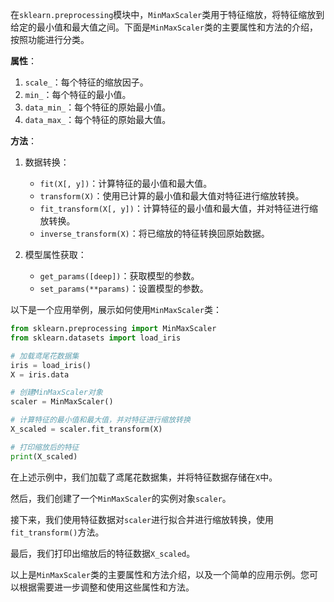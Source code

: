 在`sklearn.preprocessing`模块中，`MinMaxScaler`类用于特征缩放，将特征缩放到给定的最小值和最大值之间。下面是`MinMaxScaler`类的主要属性和方法的介绍，按照功能进行分类。

**属性**：

1. `scale_`：每个特征的缩放因子。
2. `min_`：每个特征的最小值。
3. `data_min_`：每个特征的原始最小值。
4. `data_max_`：每个特征的原始最大值。

**方法**：

1. 数据转换：
   - `fit(X[, y])`：计算特征的最小值和最大值。
   - `transform(X)`：使用已计算的最小值和最大值对特征进行缩放转换。
   - `fit_transform(X[, y])`：计算特征的最小值和最大值，并对特征进行缩放转换。
   - `inverse_transform(X)`：将已缩放的特征转换回原始数据。
   
2. 模型属性获取：
   - `get_params([deep])`：获取模型的参数。
   - `set_params(**params)`：设置模型的参数。

以下是一个应用举例，展示如何使用`MinMaxScaler`类：

```python
from sklearn.preprocessing import MinMaxScaler
from sklearn.datasets import load_iris

# 加载鸢尾花数据集
iris = load_iris()
X = iris.data

# 创建MinMaxScaler对象
scaler = MinMaxScaler()

# 计算特征的最小值和最大值，并对特征进行缩放转换
X_scaled = scaler.fit_transform(X)

# 打印缩放后的特征
print(X_scaled)
```

在上述示例中，我们加载了鸢尾花数据集，并将特征数据存储在`X`中。

然后，我们创建了一个`MinMaxScaler`的实例对象`scaler`。

接下来，我们使用特征数据对`scaler`进行拟合并进行缩放转换，使用`fit_transform()`方法。

最后，我们打印出缩放后的特征数据`X_scaled`。

以上是`MinMaxScaler`类的主要属性和方法介绍，以及一个简单的应用示例。您可以根据需要进一步调整和使用这些属性和方法。